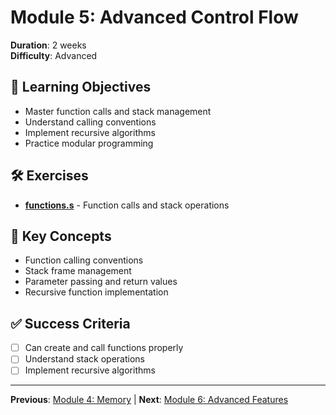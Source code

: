 # Module 5: Advanced Control Flow

**Duration**: 2 weeks  
**Difficulty**: Advanced

## 🎯 Learning Objectives

- Master function calls and stack management
- Understand calling conventions
- Implement recursive algorithms
- Practice modular programming

## 🛠️ Exercises

- **[functions.s](exercises/functions.s)** - Function calls and stack operations

## 📖 Key Concepts

- Function calling conventions
- Stack frame management
- Parameter passing and return values
- Recursive function implementation

## ✅ Success Criteria

- [ ] Can create and call functions properly
- [ ] Understand stack operations
- [ ] Implement recursive algorithms

---

**Previous**: [Module 4: Memory](../m4/) | **Next**: [Module 6: Advanced Features](../m6/)